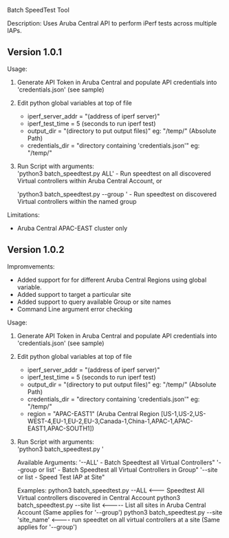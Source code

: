 Batch SpeedTest Tool

Description:
Uses Aruba Central API to perform iPerf tests across multiple IAPs.


## Version 1.0.1 ##
Usage:
1. Generate API Token in Aruba Central and populate API credentials into 'credentials.json' (see sample)
2. Edit python global variables at top of file
    - iperf_server_addr = "(address of iperf server)"          
    - iperf_test_time = 5   (seconds to run iperf test)                           
    - output_dir = "(directory to put output files)"  eg: "/temp/"  (Absolute Path)
    - credentials_dir = "directory containing 'credentials.json'" eg: "/temp/"
3. Run Script with arguments:                 
    'python3 batch_speedtest.py ALL' - Run speedtest on all discovered Virtual controllers within Aruba Central Account, or

    'python3 batch_speedtest.py --group <groupname>' - Run speedtest on discovered Virtual controllers within the named group

Limitations:
- Aruba Central APAC-EAST cluster only

## Version 1.0.2 ##
Impromvements:
- Added support for for different Aruba Central Regions using global variable.
- Added support to target a particular site
- Added support to query available Group or site names
- Command Line argument error checking

Usage:
1. Generate API Token in Aruba Central and populate API credentials into 'credentials.json' (see sample)
2. Edit python global variables at top of file
    - iperf_server_addr = "(address of iperf server)"          
    - iperf_test_time = 5   (seconds to run iperf test)                           
    - output_dir = "(directory to put output files)"  eg: "/temp/"  (Absolute Path)
    - credentials_dir = "directory containing 'credentials.json'" eg: "/temp/"
    - region = "APAC-EAST1" (Aruba Central Region \[US-1,US-2,US-WEST-4,EU-1,EU-2,EU-3,Canada-1,China-1,APAC-1,APAC-EAST1,APAC-SOUTH1\])
3. Run Script with arguments:                 
    'python3 batch_speedtest.py <arguments>'

    Available Arguments:
    '--ALL' - Batch Speedtest all Virtual Controllers"
    '--group <group-name> or list' - Batch Speedtest all Virtual Controllers in Group"
    '--site <site-name> or list - Speed Test IAP at Site"

    Examples:
    python3 batch_speedtest.py --ALL   <--- Speedtest All Virtual controllers discovered in Central Account
    python3 batch_speedtest.py --site list    <----- List all sites in Aruba Central Account (Same applies for '--group')
    python3 batch_speedtest.py --site 'site_name'  <---- run speedtet on all virtual controllers at a site (Same applies for '--group')


